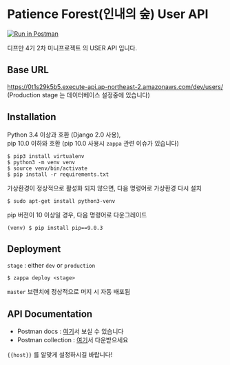 # Patience Forest(인내의 숲) User API
[![Run in Postman](https://run.pstmn.io/button.svg)](https://app.getpostman.com/run-collection/a10c88041cf70d60a4b4)

디프만 4기 2차 미니프로젝트 의 USER API 입니다.

## Base URL
https://0t1s29k5b5.execute-api.ap-northeast-2.amazonaws.com/dev/users/  
(Production stage 는 데이터베이스 설정중에 있습니다)

## Installation

Python 3.4 이상과 호환 (Django 2.0 사용),  
pip 10.0 이하와 호환 (pip 10.0 사용시 `zappa` 관련 이슈가 있습니다)

```
$ pip3 install virtualenv
$ python3 -m venv venv
$ source venv/bin/activate
$ pip install -r requirements.txt
```

가상환경이 정상적으로 활성화 되지 않으면, 다음 명령어로 가상환경 다시 설치
```
$ sudo apt-get install python3-venv
```

pip 버전이 10 이상일 경우, 다음 명령어로 다운그레이드
```
(venv) $ pip install pip==9.0.3
```

## Deployment

`stage` : either `dev` or `production`

```
$ zappa deploy <stage>
```

`master` 브랜치에 정상적으로 머지 시 자동 배포됨

## API Documentation
- Postman docs : [여기](https://documenter.getpostman.com/view/3135479/user-api/RW1ekdSp)서 보실 수 있습니다
- Postman collection : [여기](https://www.getpostman.com/collections/a10c88041cf70d60a4b4)서 다운받으세요

`{{host}}` 를 알맞게 설정하시길 바랍니다!
